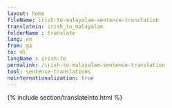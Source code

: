 ```yaml
---
layout: home
fileName: irish-to-malayalam-sentence-translation
translatein: irish_to_malayalam
folderName : translate
lang: en
from: ga
to: ml
langName : irish-to
permalink: /irish-to-malayalam-sentence-translation
tool: sentence-translations
nointernationalization: true
---
```

{% include section/translateinto.html %}

